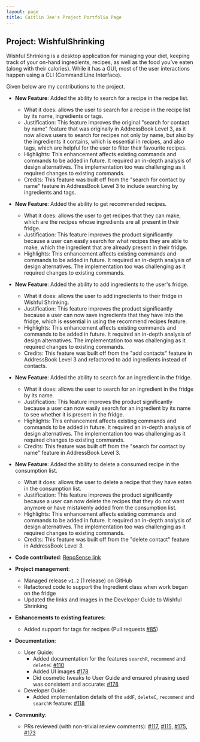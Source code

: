 ```yaml
---
layout: page
title: Caitlin Jee's Project Portfolio Page
---
```


## Project: WishfulShrinking

Wishful Shrinking is a desktop application for managing your diet, keeping track of your on-hand ingredients, recipes, as well as the food you’ve eaten (along with their calories). While it has a GUI, most of the user interactions happen using a CLI (Command Line Interface).

Given below are my contributions to the project.

* **New Feature**: Added the ability to search for a recipe in the recipe list.
  * What it does: allows the user to search for a recipe in the recipe list by its name, ingredients or tags.
  * Justification: This feature improves the original "search for contact by name" feature that was originally in AddressBook Level 3, as it now allows users to search for recipes not only by name, but also by the ingredients it contains, which is essential in recipes, and also tags, which are helpful for the user to filter their favourite recipes.
  * Highlights: This enhancement affects existing commands and commands to be added in future. It required an in-depth analysis of design alternatives. The implementation too was challenging as it required changes to existing commands.
  * Credits: This feature was built off from the "search for contact by name" feature in AddressBook Level 3 to include searching by ingredients and tags.

* **New Feature**: Added the ability to get recommended recipes.
  * What it does: allows the user to get recipes that they can make, which are the recipes whose ingredients are all present in their fridge.
  * Justification: This feature improves the product significantly because a user can easily search for what recipes they are able to make, which the ingredient that are already present in their fridge.
  * Highlights: This enhancement affects existing commands and commands to be added in future. It required an in-depth analysis of design alternatives. The implementation too was challenging as it required changes to existing commands.
  
* **New Feature**: Added the ability to add ingredients to the user's fridge.
  * What it does: allows the user to add ingredients to their fridge in Wishful Shrinking.
  * Justification: This feature improves the product significantly because a user can now save ingredients that they have into the fridge, which is essential in using the recommend recipes feature.
  * Highlights: This enhancement affects existing commands and commands to be added in future. It required an in-depth analysis of design alternatives. The implementation too was challenging as it required changes to existing commands.
  * Credits: This feature was built off from the "add contacts" feature in AddressBook Level 3 and refactored to add ingredients instead of contacts.
  
* **New Feature**: Added the ability to search for an ingredient in the fridge.
  * What it does: allows the user to search for an ingredient in the fridge by its name.
  * Justification: This feature improves the product significantly because a user can now easily search for an ingredient by its name to see whether it is present in the fridge.
  * Highlights: This enhancement affects existing commands and commands to be added in future. It required an in-depth analysis of design alternatives. The implementation too was challenging as it required changes to existing commands.
  * Credits: This feature was built off from the "search for contact by name" feature in AddressBook Level 3.
  
* **New Feature**: Added the ability to delete a consumed recipe in the consumption list.
  * What it does: allows the user to delete a recipe that they have eaten in the consumption list.
  * Justification: This feature improves the product significantly because a user can now delete the recipes that they do not want anymore or have mistakenly added from the consumption list.
  * Highlights: This enhancement affects existing commands and commands to be added in future. It required an in-depth analysis of design alternatives. The implementation too was challenging as it required changes to existing commands.
  * Credits: This feature was built off from the "delete contact" feature in AddressBook Level 3.  

* **Code contributed**: [RepoSense link](https://nus-cs2103-ay2021s1.github.io/tp-dashboard/#breakdown=true&search=caitlinjee&sort=groupTitle&sortWithin=title&since=2020-08-14&timeframe=commit&mergegroup=&groupSelect=groupByRepos&checkedFileTypes=docs~functional-code~test-code~other)

* **Project management**:
  * Managed release `v1.2` (1 release) on GitHub
  * Refactored code to support the Ingredient class when work began on the fridge
  * Updated the links and images in the Developer Guide to Wishful Shrinking

* **Enhancements to existing features**:
  * Added support for tags for recipes (Pull requests [\#85](https://github.com/AY2021S1-CS2103T-W10-2/tp/pull/85))

* **Documentation**:
  * User Guide:
    * Added documentation for the features `searchR`, `recommend` and `deleteC` [\#110](https://github.com/AY2021S1-CS2103T-W10-2/tp/pull/110)
    * Added UI images [\#178](https://github.com/AY2021S1-CS2103T-W10-2/tp/pull/178)
    * Did cosmetic tweaks to User Guide and ensured phrasing used was consistent and accurate: [\#178](https://github.com/AY2021S1-CS2103T-W10-2/tp/pull/178)
  * Developer Guide:
    * Added implementation details of the `addF`, `deleteC`, `recommend` and `searchR` feature: [\#118](https://github.com/AY2021S1-CS2103T-W10-2/tp/pull/118/files)

* **Community**:
  * PRs reviewed (with non-trivial review comments): [\#117](https://github.com/AY2021S1-CS2103T-W10-2/tp/pull/117), [\#115](https://github.com/AY2021S1-CS2103T-W10-2/tp/pull/115), [\#175](https://github.com/AY2021S1-CS2103T-W10-2/tp/pull/175), [\#173](https://github.com/AY2021S1-CS2103T-W10-2/tp/pull/173)

